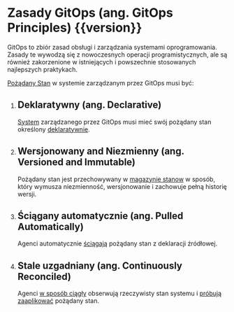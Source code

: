 # Zasady GitOps (ang. GitOps Principles) {{version}}

GitOps to zbiór zasad obsługi i zarządzania systemami oprogramowania.
Zasady te wywodzą się z nowoczesnych operacji programistycznych, ale są również zakorzenione w istniejących i powszechnie stosowanych najlepszych praktykach.

[Pożądany Stan](./GLOSSARY_pl.md#pożądany-stan) w systemie zarządzanym przez GitOps musi być: 

1. ## Deklaratywny (ang. Declarative)

    [System](./GLOSSARY_pl.md#system-oprogramowania) zarządzanego przez GitOps musi mieć swój  pożądany stan określony [deklaratywnie](./GLOSSARY_pl.md#opis-deklaratywny).

2. ## Wersjonowany and Niezmienny (ang. Versioned and Immutable)

    Pożądany stan jest przechowywany w [magazynie stanow](./GLOSSARY_pl.md#magazyn-stanów) w sposób, który wymusza niezmienność, wersjonowanie i zachowuje pełną historię wersji.

3. ## Ściągany automatycznie (ang. Pulled Automatically)

    Agenci automatycznie [ściągają](./GLOSSARY_pl.md#ściąganienie) pożądany stan z deklaracji źródłowej.

4. ## Stale uzgadniany (ang. Continuously Reconciled)

    Agenci [w sposób ciągły](./GLOSSARY_pl.md#ciągły) obserwują rzeczywisty stan systemu i [próbują zaaplikować](./GLOSSARY_pl.md#uzgadnianie) pożądany stan.
